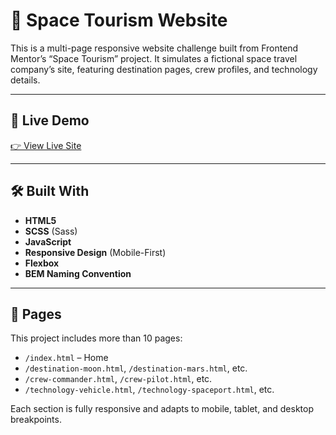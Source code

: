 # 🚀 Space Tourism Website

This is a multi-page responsive website challenge built from Frontend Mentor’s “Space Tourism” project. It simulates a fictional space travel company’s site, featuring destination pages, crew profiles, and technology details.

---

## 🔗 Live Demo

[👉 View Live Site](https://your-live-site-link.com)

---

## 🛠️ Built With

- **HTML5**
- **SCSS** (Sass)
- **JavaScript**
- **Responsive Design** (Mobile-First)
- **Flexbox**
- **BEM Naming Convention**

---

## 📄 Pages

This project includes more than 10 pages:

- `/index.html` – Home
- `/destination-moon.html`, `/destination-mars.html`, etc.
- `/crew-commander.html`, `/crew-pilot.html`, etc.
- `/technology-vehicle.html`, `/technology-spaceport.html`, etc.

Each section is fully responsive and adapts to mobile, tablet, and desktop breakpoints.
